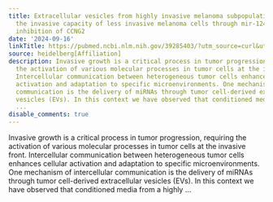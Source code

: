 ```yaml
---
title: Extracellular vesicles from highly invasive melanoma subpopulations increase
  the invasive capacity of less invasive melanoma cells through mir-1246-mediated
  inhibition of CCNG2
date: '2024-09-16'
linkTitle: https://pubmed.ncbi.nlm.nih.gov/39285403/?utm_source=curl&utm_medium=rss&utm_campaign=pubmed-2&utm_content=1FakS-2QOkCT8HsMOQP1bCRQ4YzyumYOmxmF0moLsQ3dFB1E9V&fc=20220326224207&ff=20240917194252&v=2.18.0.post9+e462414
source: heidelberg[Affiliation]
description: Invasive growth is a critical process in tumor progression, requiring
  the activation of various molecular processes in tumor cells at the invasive front.
  Intercellular communication between heterogeneous tumor cells enhances cellular
  activation and adaptation to specific microenvironments. One mechanism of intercellular
  communication is the delivery of miRNAs through tumor cell-derived extracellular
  vesicles (EVs). In this context we have observed that conditioned media from a highly
  ...
disable_comments: true
---
```

Invasive growth is a critical process in tumor progression, requiring the activation of various molecular processes in tumor cells at the invasive front. Intercellular communication between heterogeneous tumor cells enhances cellular activation and adaptation to specific microenvironments. One mechanism of intercellular communication is the delivery of miRNAs through tumor cell-derived extracellular vesicles (EVs). In this context we have observed that conditioned media from a highly ...